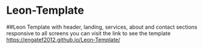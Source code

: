 # Leon-Template
##Leon Template with header, landing, services, about and contact sections responsive to all screens
you can visit the link to see the template https://engatef2012.github.io/Leon-Template/
